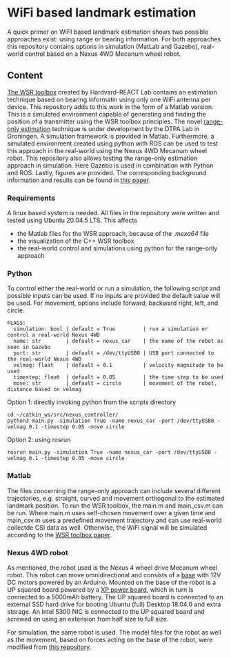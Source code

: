 # WiFi based landmark estimation
A quick primer on WiFI based landmark estimation shows two possible approaches exist: using range or bearing information. For both approaches this repository contains options in simulation (MatLab and Gazebo), real-world control based on a Nexus 4WD Mecanum wheel robot.  

## Content
[The WSR toolbox](https://github.com/Harvard-REACT/WSR-Toolbox) created by Hardvard-REACT Lab contains an estimation technique based on bearing informatin using only one WiFi antenna per device.
This repository adds to this work in the form of a Matlab version. This is a simulated environment capable of generating and finding the position of a transmitter using the WSR toolbox principles.
The novel [range-only estimation]() technique is under development by the DTPA Lab in Groningen. A simulation framework is provided in Matlab. Furthermore, a simulated environment created using python with ROS can be used to test this approach in the real-world using the Nexus 4WD Mecanum wheel robot. This repository also allows testing the range-only estimation approach in simulation. Here Gazebo is used in combination with Python and ROS.
Lastly, figures are provided.
The corresponding background information and results can be found in [this paper]().

### Requirements
A linux based system is needed. All files in the repository were written and tested using Ubuntu 20.04.5 LTS. This affects
- the Matlab files for the WSR approach, because of the _.mexa64_ file
- the visualization of the C++ WSR toolbox
- the real-world control and simulations using python for the range-only approach

### Python
To control either the real-world or run a simulation, the following script and possible inputs can be used. If no inputs are provided the default value will be used. For movement, options include forward, backward right, left, and circle.
```
FLAGS:
  simulation: bool | default = True         | run a simulation or control a real-world Nexus 4WD
  name: str        | default = nexus_car    | the name of the robot as seen in Gazebo
  port: str        | default = /dev/ttyUSB0 | USB port connected to the real-world Nexus 4WD
  velmag: float    | default = 0.1          | velocity magnitude to be used
  timestep: float  | default = 0.05         | the time step to be used
  move: str        | default = circle       | movement of the robot, distance based on velmag
```
Option 1: directly invoking python from the scripts directory
```
cd ~/catkin_ws/src/nexus_controller/
python3 main.py -simulation True -name nexus_car -port /dev/ttyUSB0 -velmag 0.1 -timestep 0.05 -move circle
```
Option 2: using rosrun
```
rosrun main.py -simulation True -name nexus_car -port /dev/ttyUSB0 -velmag 0.1 -timestep 0.05 -move circle
```

### Matlab
The files concerning the range-only approach can include several different trajectories, e.g. straight, curved and movement orthogonal to the estimated landmark position. To run the WSR toolbox, the main.m and main_csv.m can be run. Where main.m uses self-chosen movement over a given time and main_csv.m uses a predefined movement trajectory and can use real-world collectde CSI data as well. Otherwise, the WiFi signal will be simulated according to the [WSR toolbox paper](https://journals.sagepub.com/doi/full/10.1177/02783649221097989).

### Nexus 4WD robot
As mentioned, the robot used is the Nexus 4 wheel drive Mecanum wheel robot. This robot can move omnidirectional and consists of a [base](https://www.nexusrobot.com/product/4wd-mecanum-wheel-mobile-arduino-robotics-car-10011.html) with 12V DC motors powered by an Arduino. Mounted on the base of the robot is a UP squared board powered by a [XP power board](https://nl.mouser.com/ProductDetail/XP-Power/JCL3012S05?qs=w%2Fv1CP2dgqp6vrT05q%2FO7Q%3D%3D), which in turn is connected to a 5000mAh battery. The UP squared board is connected to an external SSD hard drive for booting Ubuntu (full) Desktop 18.04.0 and extra storage. An Intel 5300 NIC is connected to the UP squared board and screwed on using an extension from half size to full size.

For simulation, the same robot is used. The model files for the robot as well as the movement, based on forces acting on the base of the robot, were modified from [this repository](https://github.com/RBinsonB/nexus_4wd_mecanum_simulator).
